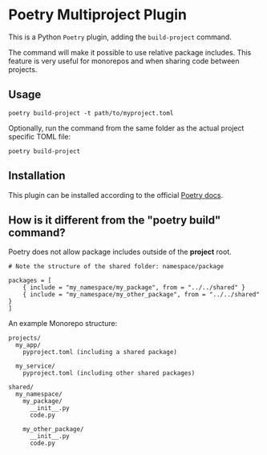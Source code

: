 # Poetry Multiproject Plugin

This is a Python `Poetry` plugin, adding the `build-project` command.

The command will make it possible to use relative package includes.
This feature is very useful for monorepos and when sharing code between projects.

## Usage
``` shell
poetry build-project -t path/to/myproject.toml
```

Optionally, run the command from the same folder as the actual project specific TOML file:
``` shell
poetry build-project
```

## Installation
This plugin can be installed according to the official [Poetry docs](https://python-poetry.org/docs/plugins/#using-plugins).


## How is it different from the "poetry build" command?
Poetry does not allow package includes outside of the __project__ root.

``` shell
# Note the structure of the shared folder: namespace/package

packages = [
    { include = "my_namespace/my_package", from = "../../shared" }
    { include = "my_namespace/my_other_package", from = "../../shared" }
]
```

An example Monorepo structure:

``` shell
projects/
  my_app/
    pyproject.toml (including a shared package)

  my_service/
    pyproject.toml (including other shared packages)

shared/
  my_namespace/
    my_package/
      __init__.py
      code.py

    my_other_package/
      __init__.py
      code.py
```

